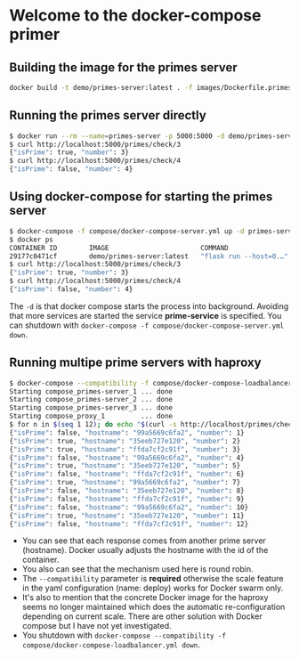 # Welcome to the docker-compose primer


## Building the image for the primes server

```bash
docker build -t demo/primes-server:latest . -f images/Dockerfile.primes_server
```

## Running the primes server directly

```bash
$ docker run --rm --name=primes-server -p 5000:5000 -d demo/primes-server:latest
$ curl http://localhost:5000/primes/check/3
{"isPrime": true, "number": 3}
$ curl http://localhost:5000/primes/check/4
{"isPrime": false, "number": 4}
```

## Using docker-compose for starting the primes server

```bash
$ docker-compose -f compose/docker-compose-server.yml up -d primes-server
$ docker ps
CONTAINER ID        IMAGE                       COMMAND                  CREATED              STATUS              PORTS                    NAMES
29177c0471cf        demo/primes-server:latest   "flask run --host=0.…"   About a minute ago   Up About a minute   0.0.0.0:5000->5000/tcp   docker-compose-demo_primes-server_1
$ curl http://localhost:5000/primes/check/3
{"isPrime": true, "number": 3}
$ curl http://localhost:5000/primes/check/4
{"isPrime": false, "number": 4}
```

The `-d` is that docker compose starts the process into background.
Avoiding that more services are started the service **prime-service** is specified.
You can shutdown with `docker-compose -f compose/docker-compose-server.yml down`.


## Running multipe prime servers with haproxy

```bash
$ docker-compose --compatibility -f compose/docker-compose-loadbalancer.yml up -d
Starting compose_primes-server_1 ... done
Starting compose_primes-server_2 ... done
Starting compose_primes-server_3 ... done
Starting compose_proxy_1         ... done
$ for n in $(seq 1 12); do echo "$(curl -s http://localhost/primes/check/$n)"; done
{"isPrime": false, "hostname": "99a5669c6fa2", "number": 1}
{"isPrime": true, "hostname": "35eeb727e120", "number": 2}
{"isPrime": true, "hostname": "ffda7cf2c91f", "number": 3}
{"isPrime": false, "hostname": "99a5669c6fa2", "number": 4}
{"isPrime": true, "hostname": "35eeb727e120", "number": 5}
{"isPrime": false, "hostname": "ffda7cf2c91f", "number": 6}
{"isPrime": true, "hostname": "99a5669c6fa2", "number": 7}
{"isPrime": false, "hostname": "35eeb727e120", "number": 8}
{"isPrime": false, "hostname": "ffda7cf2c91f", "number": 9}
{"isPrime": false, "hostname": "99a5669c6fa2", "number": 10}
{"isPrime": true, "hostname": "35eeb727e120", "number": 11}
{"isPrime": false, "hostname": "ffda7cf2c91f", "number": 12}
```

- You can see that each response comes from another prime server (hostname).
  Docker usually adjusts the hostname with the id of the container.
- You also can see that the mechanism used here is round robin.
- The `--compatibility` parameter is **required** otherwise the scale feature
  in the yaml configuration (name: deploy) works for Docker swarm only.
- It's also to mention that the concrete Docker image for the haproxy
  seems no longer maintained which does the automatic re-configuration
  depending on current scale. There are other solution with Docker compose
  but I have not yet investigated.
- You shutdown with `docker-compose --compatibility -f compose/docker-compose-loadbalancer.yml down`.
